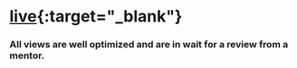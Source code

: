 # [live](https://sharath-netflix.netlify.app/){:target="_blank"}

### All views are well optimized and are in wait for a review from a mentor.
